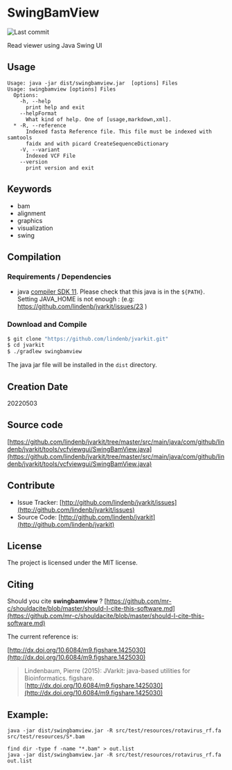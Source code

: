 # SwingBamView

![Last commit](https://img.shields.io/github/last-commit/lindenb/jvarkit.png)

Read viewer using Java Swing UI


## Usage

```
Usage: java -jar dist/swingbamview.jar  [options] Files
Usage: swingbamview [options] Files
  Options:
    -h, --help
      print help and exit
    --helpFormat
      What kind of help. One of [usage,markdown,xml].
  * -R, --reference
      Indexed fasta Reference file. This file must be indexed with samtools 
      faidx and with picard CreateSequenceDictionary
    -V, --variant
      Indexed VCF File
    --version
      print version and exit

```


## Keywords

 * bam
 * alignment
 * graphics
 * visualization
 * swing


## Compilation

### Requirements / Dependencies

* java [compiler SDK 11](https://jdk.java.net/11/). Please check that this java is in the `${PATH}`. Setting JAVA_HOME is not enough : (e.g: https://github.com/lindenb/jvarkit/issues/23 )


### Download and Compile

```bash
$ git clone "https://github.com/lindenb/jvarkit.git"
$ cd jvarkit
$ ./gradlew swingbamview
```

The java jar file will be installed in the `dist` directory.


## Creation Date

20220503

## Source code 

[https://github.com/lindenb/jvarkit/tree/master/src/main/java/com/github/lindenb/jvarkit/tools/vcfviewgui/SwingBamView.java](https://github.com/lindenb/jvarkit/tree/master/src/main/java/com/github/lindenb/jvarkit/tools/vcfviewgui/SwingBamView.java)


## Contribute

- Issue Tracker: [http://github.com/lindenb/jvarkit/issues](http://github.com/lindenb/jvarkit/issues)
- Source Code: [http://github.com/lindenb/jvarkit](http://github.com/lindenb/jvarkit)

## License

The project is licensed under the MIT license.

## Citing

Should you cite **swingbamview** ? [https://github.com/mr-c/shouldacite/blob/master/should-I-cite-this-software.md](https://github.com/mr-c/shouldacite/blob/master/should-I-cite-this-software.md)

The current reference is:

[http://dx.doi.org/10.6084/m9.figshare.1425030](http://dx.doi.org/10.6084/m9.figshare.1425030)

> Lindenbaum, Pierre (2015): JVarkit: java-based utilities for Bioinformatics. figshare.
> [http://dx.doi.org/10.6084/m9.figshare.1425030](http://dx.doi.org/10.6084/m9.figshare.1425030)


## Example:

```
java -jar dist/swingbamview.jar -R src/test/resources/rotavirus_rf.fa src/test/resources/S*.bam
```

```
find dir -type f -name "*.bam" > out.list
java -jar dist/swingbamview.jar -R src/test/resources/rotavirus_rf.fa out.list
```

